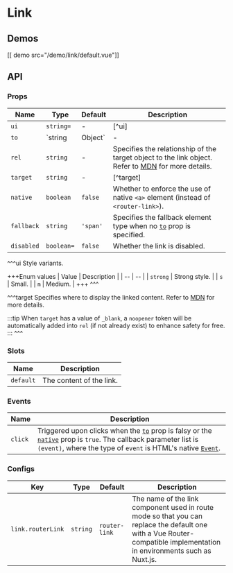 # Link

## Demos

[[ demo src="/demo/link/default.vue"]]

## API

### Props

| Name | Type | Default | Description |
| -- | -- | -- | -- |
| ``ui`` | `string=` | - | [^ui] |
| ``to`` | `string | Object` | - | Denotes the target route of the link. When used with Vue Router, the value will be passed to a [`<router-link>`](https://router.vuejs.org/api/#router-link)'s [`to`](https://router.vuejs.org/api/#to) prop. Otherwise only `string` type is supported, and the value will output to the `href` attribute of an `<a>` element. |
| ``rel`` | `string` | - | Specifies the relationship of the target object to the link object. Refer to [MDN](https://developer.mozilla.org/en-US/docs/Web/HTML/Link_types) for more details. |
| ``target`` | `string` | - | [^target] |
| ``native`` | `boolean` | `false` | Whether to enforce the use of native `<a>` element (instead of `<router-link>`). |
| ``fallback`` | `string` | `'span'` | Specifies the fallback element type when no [`to`](#props-to) prop is specified. |
| ``disabled`` | `boolean=` | `false` | Whether the link is disabled. |

^^^ui
Style variants.

+++Enum values
| Value | Description |
| -- | -- |
| `strong` | Strong style. |
| `s` | Small. |
| `m` | Medium. |
+++
^^^

^^^target
Specifies where to display the linked content. Refer to [MDN](https://developer.mozilla.org/en-US/docs/Web/HTML/Element/a#attr-target) for more details.

:::tip
When `target` has a value of `_blank`, a `noopener` token will be automatically added into `rel` (if not already exist) to enhance safety for free.
:::
^^^

### Slots

| Name | Description |
| -- | -- |
| ``default`` | The content of the link. |

### Events

| Name | Description |
| -- | -- |
| ``click`` | Triggered upon clicks when the [`to`](#props-to) prop is falsy or the [`native`](#props-native) prop is `true`. The callback parameter list is `(event)`, where the type of `event` is HTML's native [`Event`](https://developer.mozilla.org/en-US/docs/Web/Events/click). |

### Configs

| Key | Type | Default | Description |
| -- | -- | -- | -- |
| ``link.routerLink`` | `string` | `router-link` | The name of the link component used in route mode so that you can replace the default one with a Vue Router-compatible implementation in environments such as Nuxt.js. |
